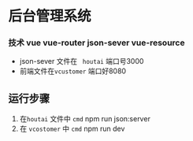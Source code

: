 # 后台管理系统

### 技术 vue vue-router json-sever vue-resource 

- json-sever 文件在 ` houtai`  端口号3000
- 前端文件在`vcustomer` 端口好8080  



## 运行步骤

1. 在`houtai` 文件中 `cmd`   npm run json:server
2. 在 `vcostomer` 中 `cmd`    npm run dev